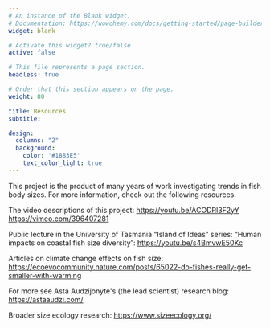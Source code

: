 ```yaml
---
# An instance of the Blank widget.
# Documentation: https://wowchemy.com/docs/getting-started/page-builder/
widget: blank

# Activate this widget? true/false
active: false

# This file represents a page section.
headless: true

# Order that this section appears on the page.
weight: 80

title: Resources
subtitle:

design:
  columns: "2"
  background:
    color: '#1883E5'
    text_color_light: true
---
```


This project is the product of many years of work investigating trends in fish body sizes. For more information, check out the following resources.

The video descriptions of this project:
https://youtu.be/ACODRl3F2yY
https://vimeo.com/396407281

Public lecture in the University of Tasmania “Island of Ideas” series: “Human impacts on coastal fish size diversity”:
https://youtu.be/s4BmvwE50Kc

Articles on climate change effects on fish size:
https://ecoevocommunity.nature.com/posts/65022-do-fishes-really-get-smaller-with-warming

For more see Asta Audzijonyte's (the lead scientist) research blog:
https://astaaudzi.com/

Broader size ecology research:
https://www.sizeecology.org/
